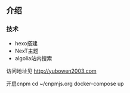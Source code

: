 ## 介绍

### 技术
- hexo搭建
- NexT主题
- algolia站内搜索

访问地址见 http://yubowen2003.com


开启cnpm 
cd ~/cnpmjs.org
docker-compose up
